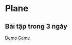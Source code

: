 # Plane

## Bài tập trong 3 ngày

[Demo Game](https://drive.google.com/drive/u/0/folders/1b3B6zlTbuIBJBsZeidri33gfddDwtctH)

